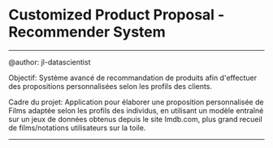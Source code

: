 # Customized Product Proposal - Recommender System

--------------------------------------------------------

@author: jl-datascientist

Objectif:
Système avancé de recommandation de produits afin d'effectuer des propositions personnalisées selon les profils des clients.

Cadre du projet:
Application pour élaborer une proposition personnalisée de Films adaptée selon les profils des individus, en utilisant un modèle entraîné sur un jeux de données obtenus depuis le site Imdb.com, plus grand recueil de films/notations utilisateurs sur la toile.

--------------------------------------------------------
